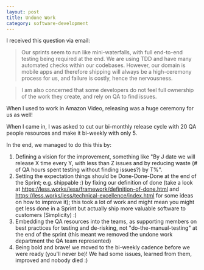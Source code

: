 ```yaml
---
layout: post
title: Undone Work
category: software-development
---
```


I received this question via email:

<blockquote>Our sprints seem to run like mini-waterfalls, with full end-to-end testing being required at the end. We are using TDD and have many automated checks within our codebases. However, our domain is mobile apps and therefore shipping will always be a high-ceremony process for us, and failure is costly, hence the nervousness.</blockquote>

<blockquote>I am also concerned that some developers do not feel full ownership of the work they create, and rely on QA to find issues.</blockquote>

When I used to work in Amazon Video, releasing was a huge ceremony for us as well!

When I came in, I was asked to cut our bi-monthly release cycle with 20 QA people resources and make it bi-weekly with only 5.

In the end, we managed to do this this by:
1. Defining a vision for the improvement, something like "By J date we will release X time every Y, with less than Z issues and by reducing waste (# of QA hours spent testing without finding issues?) by T%".
2. Setting the expectation things should be Done-Done-Done at the end of the Sprint; e.g. shippable :) by fixing our definition of done (take a look at https://less.works/less/framework/definition-of-done.html and https://less.works/less/technical-excellence/index.html for some ideas on how to improve it); this took a lot of work and might mean you might get less done in a Sprint but actually ship more valuable software to customers (Simplicity) :)
3. Embedding the QA resources into the teams, as supporting members on best practices for testing and de-risking, not "do-the-manual-testing" at the end of the sprint (this meant we removed the undone work department the QA team represented)
4. Being bold and brave! we moved to the bi-weekly cadence before we were ready (you'll never be)! We had some issues, learned from them, improved and nobody died :)
